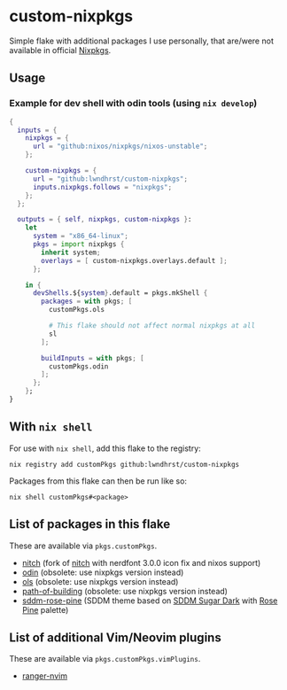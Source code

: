 # custom-nixpkgs

Simple flake with additional packages I use personally, that are/were not available in official [Nixpkgs](https://github.com/NixOS/nixpkgs).



## Usage

### Example for dev shell with odin tools (using `nix develop`)

```nix 
{
  inputs = {
    nixpkgs = {
      url = "github:nixos/nixpkgs/nixos-unstable";
    };

    custom-nixpkgs = {
      url = "github:lwndhrst/custom-nixpkgs";
      inputs.nixpkgs.follows = "nixpkgs";
    };
  };

  outputs = { self, nixpkgs, custom-nixpkgs }:
    let 
      system = "x86_64-linux";
      pkgs = import nixpkgs {
        inherit system;
        overlays = [ custom-nixpkgs.overlays.default ];
      };

    in {
      devShells.${system}.default = pkgs.mkShell {
        packages = with pkgs; [
          customPkgs.ols

          # This flake should not affect normal nixpkgs at all
          sl
        ];

        buildInputs = with pkgs; [
          customPkgs.odin
        ];
      };
    };
}
```



## With `nix shell`

For use with `nix shell`, add this flake to the registry:

```
nix registry add customPkgs github:lwndhrst/custom-nixpkgs
```

Packages from this flake can then be run like so:

```
nix shell customPkgs#<package>
```



## List of packages in this flake

These are available via `pkgs.customPkgs`.

- [nitch](https://github.com/lwndhrst/nitch) (fork of [nitch](https://github.com/ssleert/nitch) with nerdfont 3.0.0 icon fix and nixos support)
- [odin](https://github.com/odin-lang/Odin) (obsolete: use nixpkgs version instead)
- [ols](https://github.com/DanielGavin/ols) (obsolete: use nixpkgs version instead)
- [path-of-building](https://github.com/PathOfBuildingCommunity/PathOfBuilding) (obsolete: use nixpkgs version instead)
- [sddm-rose-pine](https://github.com/lwndhrst/sddm-rose-pine) (SDDM theme based on [SDDM Sugar Dark](https://github.com/MarianArlt/sddm-sugar-dark) with [Rose Pine](https://rosepinetheme.com/) palette)



## List of additional Vim/Neovim plugins

These are available via `pkgs.customPkgs.vimPlugins`.

- [ranger-nvim](https://github.com/kelly-lin/ranger.nvim)
